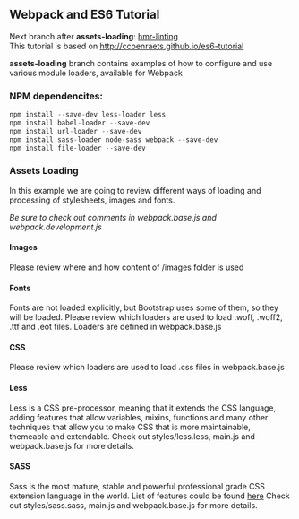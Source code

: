 ## Webpack and ES6 Tutorial

Next branch after **assets-loading**: [hmr-linting](https://github.com/iTechJ/webpack/tree/hrm-linting)  
This tutorial is based on http://ccoenraets.github.io/es6-tutorial  

**assets-loading** branch contains examples of how to configure and use various module loaders, available for Webpack

### NPM dependencites:
```javascript
npm install --save-dev less-loader less
npm install babel-loader --save-dev
npm install url-loader --save-dev
npm install sass-loader node-sass webpack --save-dev
npm install file-loader --save-dev
```

### Assets Loading
In this example we are going to review different ways of loading and processing of stylesheets, images and fonts.

*Be sure to check out comments in  webpack.base.js and webpack.development.js*

#### Images
 Please review where and how content of /images folder is used

#### Fonts
Fonts are not loaded explicitly, but Bootstrap uses some of them, so they will be loaded.
Please review which loaders are used to load .woff, .woff2, .ttf and .eot files. Loaders are defined in webpack.base.js

#### CSS
Please review which loaders are used to load .css files in webpack.base.js

#### Less
Less is a CSS pre-processor, meaning that it extends the CSS language, adding features that allow variables, mixins, functions and many other techniques that allow you to make CSS that is more maintainable, themeable and extendable.
Check out styles/less.less, main.js and webpack.base.js for more details.

#### SASS
Sass is the most mature, stable and powerful professional grade CSS extension language in the world. List of features could be found [here](http://sass-lang.com/guide)
Check out styles/sass.sass, main.js and webpack.base.js for more details.
